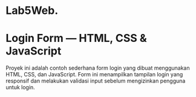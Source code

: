 # Lab5Web.
# Login Form — HTML, CSS & JavaScript

Proyek ini adalah contoh sederhana form login yang dibuat menggunakan HTML, CSS, dan JavaScript.
Form ini menampilkan tampilan login yang responsif dan melakukan validasi input sebelum mengizinkan pengguna untuk login.

